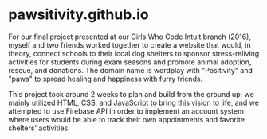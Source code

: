 # pawsitivity.github.io

For our final project presented at our Girls Who Code Intuit branch (2016), myself and two friends worked together to create a website that would, in theory, connect schools to their local dog shelters to sponsor stress-reliving activities for students during exam seasons and promote animal adoption, rescue, and donations. The domain name is wordplay with "Positivity" and "paws" to spread healing and happiness with furry friends. 

This project took around 2 weeks to plan and build from the ground up; we mainly utilized HTML, CSS, and JavaScript to bring this vision to life, and we attempted to use Firebase API in order to implement an account system where users would be able to track their own appointments and favorite shelters' activities.
